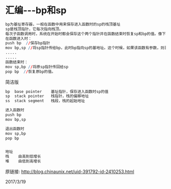 # 汇编---bp和sp

```r
bp为基址寄存器，一般在函数中用来保存进入函数时的sp的栈顶基址
sp是栈顶指针，它每次指向栈顶。
每次子函数调用时，系统在开始时都会保存这个两个指针并在函数结束时恢复sp和bp的值。像下面这样：
在函数进入时：
push bp  //保存bp指针
mov bp,sp //将sp指针传给bp，此时bp指向sp的基地址。这个时候，如果该函数有参数，则[bp+4]则是该子函数的第一个参数，[bp+6]则是该子函数的第二个参数，以此类推，有多少个参数则[bp+4+2^n]。
.....
.....
函数结束时：
mov sp,bp //将原sp指针传回给sp
pop bp  //恢复原bp的值。
```

简洁版  
```r
bp  base pointer    基址指针，保存进入函数时sp的值
sp  stack pointer   栈指针，栈的偏移地址
ss  stack segment   栈段，栈的起始地址

进入函数时
push bp
mov bp,sp

退出函数时
mov sp,bp
pop bp


地址
栈    由高到低增长
堆    由低到高增长
```


原链接: http://blog.chinaunix.net/uid-391792-id-2410253.html  


2017/3/19  
